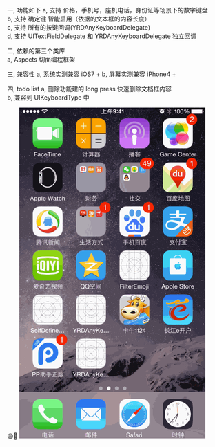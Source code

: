 一, 功能如下
a, 支持 价格，手机号，座机电话，身份证等场景下的数字键盘 </br>
b, 支持 确定键 智能启用（依据的文本框的内容长度） </br>
c, 支持 所有的按键回调(YRDAnyKeyboardDelegate) </br>
d, 支持 UITextFieldDelegate 和 YRDAnyKeyboardDelegate 独立回调 </br>


二, 依赖的第三个类库 </br>
a, Aspects 切面编程框架</br>


三, 兼容性
a, 系统实测兼容 iOS7 +
b, 屏幕实测兼容 iPhone4 +

四, todo list
a, 删除功能建的 long press 快速删除文档框内容 </br>
b, 兼容到 UIKeyboardType 中 </br>

:smile::kiss:
![Image of Demo](https://raw.githubusercontent.com/276452915/YRDAnyKeyboard/master/AnyKeyboard.gif)